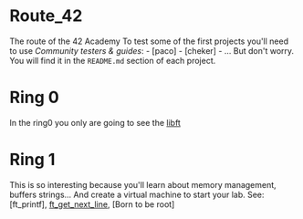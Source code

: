 # Route_42
The route of the 42 Academy
To test some of the first projects you'll need to use *Community testers & guides*:
	- [paco]
	- [cheker]
	- ...
But don't worry. You will find it in the `README.md` section of each project.

# Ring 0
In the ring0 you only are going to see the [libft](https://github.com/aseth0/Route_42/blob/main/Libft/README.md)

# Ring 1
This is so interesting because you'll learn about memory management, buffers strings...
And create a virtual machine to start your lab.
See: [ft_printf], [ft_get_next_line](https://github.com/aseth0/Route_42/blob/main/get_next_line/README.md), [Born to be root]
